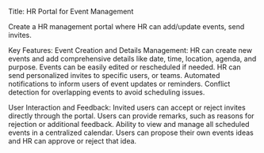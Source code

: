 Title: HR Portal for Event Management

Create a HR management portal where HR can add/update events, send invites. 

Key Features: 
Event Creation and Details Management:
HR can create new events and add comprehensive details like date, time, location, agenda, and purpose.
Events can be easily edited or rescheduled if needed.
HR can send personalized invites to specific users, or teams.
Automated notifications to inform users of event updates or reminders.
Conflict detection for overlapping events to avoid scheduling issues.



User Interaction and Feedback:
Invited users can accept or reject invites directly through the portal.
Users can provide remarks, such as reasons for rejection or additional feedback.
Ability to view and manage all scheduled events in a centralized calendar.
Users can propose their own events ideas and HR can approve or reject that idea.

